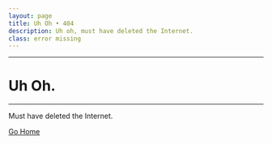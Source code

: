 ```yaml
---
layout: page
title: Uh Oh • 404
description: Uh oh, must have deleted the Internet.
class: error missing
---
```


***

# Uh Oh.

***

Must have deleted the Internet.

<a class="btn" href="{{ site.baseurl }}/">Go Home</a>